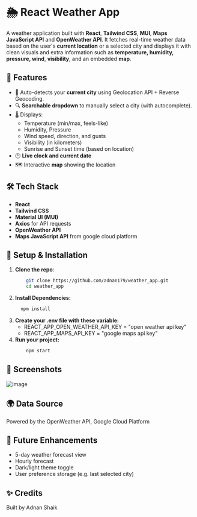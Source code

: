 # 🌦️ React Weather App

A weather application built with **React**, **Tailwind CSS**, **MUI**, **Maps JavaScript API** and **OpenWeather API**. It fetches real-time weather data based on the user's **current location** or a selected city and displays it with clean visuals and extra information such as **temperature, humidity, pressure, wind**, **visibility**, and an embedded **map**.


## 🚀 Features

- 📍 Auto-detects your **current city** using Geolocation API + Reverse Geocoding.
- 🔍 **Searchable dropdown** to manually select a city (with autocomplete).
- 🌡️ Displays:
  - Temperature (min/max, feels-like)
  - Humidity, Pressure
  - Wind speed, direction, and gusts
  - Visibility (in kilometers)
  - Sunrise and Sunset time (based on location)
- 🕒 **Live clock and current date**
- 🗺️ Interactive **map** showing the location
  

## 🛠️ Tech Stack

- **React**
- **Tailwind CSS**
- **Material UI (MUI)**
- **Axios** for API requests
- **OpenWeather API**
- **Maps JavaScript API** from google cloud platform

## 🔑 Setup & Installation
1. **Clone the repo**:
     ```bash
         git clone https://github.com/adnan179/weather_app.git
         cd weather_app
2. **Install Dependencies:**
      ```bash
        npm install
3. **Create your .env file with these variable:**
    - REACT_APP_OPEN_WEATHER_API_KEY = "open weather api key"
    - REACT_APP_MAPS_API_KEY = "google maps api key"
4. **Run your project:**
   ```bash
       npm start    


## 📸 Screenshots
![image](https://github.com/user-attachments/assets/3816f42d-d145-4a0f-ac16-f6ed6e893a62)

## 🌍 Data Source
Powered by the OpenWeather API, Google Cloud Platform

## 🧠 Future Enhancements
- 5-day weather forecast view
- Hourly forecast
- Dark/light theme toggle
- User preference storage (e.g. last selected city)

## ✨ Credits
Built by Adnan Shaik
